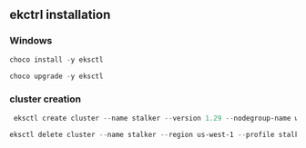 ## ekctrl installation

### Windows

```powershell
choco install -y eksctl
```

```powershell
choco upgrade -y eksctl
```

### cluster creation

```powershell
 eksctl create cluster --name stalker --version 1.29 --nodegroup-name workers1 --node-type t2.medium --nodes 1 --nodes-min 1 --nodes-max 4 --spot --vpc-nat-mode Disable --region us-west-1 --profile stalker-free-developer 
```

```powershell
eksctl delete cluster --name stalker --region us-west-1 --profile stalker-free-developer
```